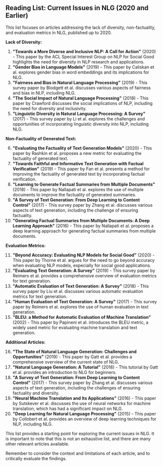 ## Reading List: Current Issues in NLG (2020 and Earlier)

This list focuses on articles addressing the lack of diversity, non-factuality, and evaluation metrics in NLG, published up to 2020.

**Lack of Diversity:**

1. **"Towards a More Diverse and Inclusive NLP: A Call for Action"** (2020) -  This paper by the ACL Special Interest Group on NLP for Social Good highlights the need for diversity in NLP research and applications.
2. **"Gender Bias in Language Models"** (2019) - This paper by Caliskan et al. explores gender bias in word embeddings and its implications for NLG.
3. **"Fairness and Bias in Natural Language Processing"** (2019) - This survey paper by Blodgett et al. discusses various aspects of fairness and bias in NLP, including NLG.
4. **"The Social Impact of Natural Language Processing"** (2018) - This paper by Crawford discusses the social implications of NLP, including the need for diversity and inclusivity.
5. **"Linguistic Diversity in Natural Language Processing: A Survey"** (2017) - This survey paper by Li et al. explores the challenges and opportunities of incorporating linguistic diversity into NLP, including NLG.

**Non-Factuality of Generated Text:**

6. **"Evaluating the Factuality of Text Generation Models"** (2020) - This paper by Rashkin et al. proposes a new metric for evaluating the factuality of generated text.
7. **"Towards Faithful and Informative Text Generation with Factual Verification"** (2019) - This paper by Fan et al. presents a method for improving the factuality of generated text by incorporating factual verification.
8. **"Learning to Generate Factual Summaries from Multiple Documents"** (2018) - This paper by Nallapati et al. explores the use of multiple documents to improve the factuality of generated summaries.
9. **"A Survey of Text Generation: From Deep Learning to Content Control"** (2017) - This survey paper by Zhang et al. discusses various aspects of text generation, including the challenge of ensuring factuality.
10. **"Generating Factual Summaries from Multiple Documents: A Deep Learning Approach"** (2016) - This paper by Nallapati et al. proposes a deep learning approach for generating factual summaries from multiple documents.

**Evaluation Metrics:**

11. **"Beyond Accuracy: Evaluating NLP Models for Social Good"** (2020) - This paper by  Thorne et al. argues for the need to go beyond accuracy when evaluating NLP models, especially for social good applications.
12. **"Evaluating Text Generation: A Survey"** (2019) - This survey paper by  Reimers et al. provides a comprehensive overview of evaluation metrics for text generation.
13. **"Automatic Evaluation of Text Generation: A Survey"** (2018) - This survey paper by  Liu et al. discusses various automatic evaluation metrics for text generation.
14. **"Human Evaluation of Text Generation: A Survey"** (2017) - This survey paper by  Reimers et al. explores the use of human evaluation in text generation.
15. **"BLEU: a Method for Automatic Evaluation of Machine Translation"** (2002) - This paper by  Papineni et al. introduces the BLEU metric, a widely used metric for evaluating machine translation and text generation.

**Additional Articles:**

16. **"The State of Natural Language Generation: Challenges and Opportunities"** (2019) - This paper by  Gatt et al. provides a comprehensive overview of the current state of NLG.
17. **"Natural Language Generation: A Tutorial"** (2018) - This tutorial by  Gatt et al. provides an introduction to NLG for beginners.
18. **"A Survey of Text Generation: From Deep Learning to Content Control"** (2017) - This survey paper by  Zhang et al. discusses various aspects of text generation, including the challenges of ensuring factuality and diversity.
19. **"Neural Machine Translation and Its Applications"** (2016) - This paper by  Sutskever et al. discusses the use of neural networks for machine translation, which has had a significant impact on NLG.
20. **"Deep Learning for Natural Language Processing"** (2015) - This paper by  Collobert et al. provides an overview of deep learning techniques for NLP, including NLG.

This list provides a starting point for exploring the current issues in NLG. It is important to note that this is not an exhaustive list, and there are many other relevant articles available. 

Remember to consider the context and limitations of each article, and to critically evaluate the findings.